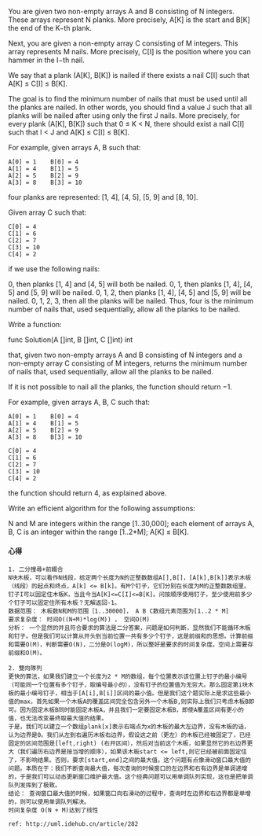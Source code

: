 You are given two non-empty arrays A and B consisting of N integers. These arrays represent N planks. More precisely, A[K] is the start and B[K] the end of the K−th plank.

Next, you are given a non-empty array C consisting of M integers. This array represents M nails. More precisely, C[I] is the position where you can hammer in the I−th nail.

We say that a plank (A[K], B[K]) is nailed if there exists a nail C[I] such that A[K] ≤ C[I] ≤ B[K].

The goal is to find the minimum number of nails that must be used until all the planks are nailed. In other words, you should find a value J such that all planks will be nailed after using only the first J nails. More precisely, for every plank (A[K], B[K]) such that 0 ≤ K < N, there should exist a nail C[I] such that I < J and A[K] ≤ C[I] ≤ B[K].

For example, given arrays A, B such that:

    A[0] = 1    B[0] = 4
    A[1] = 4    B[1] = 5
    A[2] = 5    B[2] = 9
    A[3] = 8    B[3] = 10
four planks are represented: [1, 4], [4, 5], [5, 9] and [8, 10].

Given array C such that:

    C[0] = 4
    C[1] = 6
    C[2] = 7
    C[3] = 10
    C[4] = 2
if we use the following nails:

0, then planks [1, 4] and [4, 5] will both be nailed.
0, 1, then planks [1, 4], [4, 5] and [5, 9] will be nailed.
0, 1, 2, then planks [1, 4], [4, 5] and [5, 9] will be nailed.
0, 1, 2, 3, then all the planks will be nailed.
Thus, four is the minimum number of nails that, used sequentially, allow all the planks to be nailed.

Write a function:

func Solution(A []int, B []int, C []int) int

that, given two non-empty arrays A and B consisting of N integers and a non-empty array C consisting of M integers, returns the minimum number of nails that, used sequentially, allow all the planks to be nailed.

If it is not possible to nail all the planks, the function should return −1.

For example, given arrays A, B, C such that:

    A[0] = 1    B[0] = 4
    A[1] = 4    B[1] = 5
    A[2] = 5    B[2] = 9
    A[3] = 8    B[3] = 10

    C[0] = 4
    C[1] = 6
    C[2] = 7
    C[3] = 10
    C[4] = 2
the function should return 4, as explained above.

Write an efficient algorithm for the following assumptions:

N and M are integers within the range [1..30,000];
each element of arrays A, B, C is an integer within the range [1..2*M];
A[K] ≤ B[K].

#### 心得
```
1. 二分搜尋+前綴合
N块木板，可以看作N线段，给定两个长度为N的正整数数组A[],B[]，[A[k],B[k]]表示木板（线段）的起点和终点，A[k] <= B[k]。有M个钉子，它们分别在长度为M的正整数数组里。钉子I可以固定住木板K，当且今当A[K]<=C[I]<=B[K]。问按顺序使用钉子，至少使用前多少个钉子可以固定住所有木板？无解返回-1。
数据范围： 木板数N和M的范围［1..30000]， A B C数组元素范围为[1..2 * M]
要求复杂度： 时间O((N+M)*log(M)) ， 空间O(M)
分析： 一个显然的并且符合要求的算法是二分答案，问题是如何判断，显然我们不能循环木板和钉子。但是我们可以计算从开头到当前位置一共有多少个钉子，这是前缀和的思想。计算前缀和需要O(M)，判断需要O(N)，二分是O(logM)，所以整好是要求的时间复杂度。空间上需要存前缀和O(M)。

2. 雙向隊列
更快的算法，如果我们建立一个长度为2 * M的数组，每个位置表示该位置上钉子的最小编号（可能同一个位置有多个钉子，取编号最小的），没有钉子的位置值为无穷大。那么固定第i块木板的最小编号钉子，相当于[A[i],B[i]]区间的最小值。但是我们这个题实际上是求这些最小值的max，首先如果一个木板A的覆盖区间完全包含另外一个木板B,则实际上我们只考虑木板B即可。因为固定木板B同时能固定木板A，并且我们一定要固定木板B，即使A覆盖区间有更小的值，也无法改变最终取最大值的结果。
于是，我们可以建立一个数组plank[x]表示右端点为x的木板的最大左边界，没有木板的话，认为边界是0。我们从左到右遍历木板右边界，假设这之前（更左）的木板已经被固定了，已经固定的区间范围是[left,right) (右开区间），然后对当前这个木板，如果显然它的右边界更大（我们遍历右边界是按当增的顺序），如果该木板start <= left,则它已经被前面固定住了，不影响结果。否则，要求[start,end]之间的最大值。这个问题有点像滑动窗口最大值的问题。本质在于：我们不断查询最大值，每次查询的时候窗口的左边界和右有边界是单调递增的，于是我们可以动态更新窗口维护最大值。这个经典问题可以用单调队列实现，这也是把单调队列发挥到了极致。
结论： 查询窗口最大值的时候，如果窗口向右滑动的过程中，查询时左边界和右边界都是单增的，则可以使用单调队列解决。
时间复杂度 O(N + M)达到了线性

ref: http://uml.idehub.cn/article/282
```
